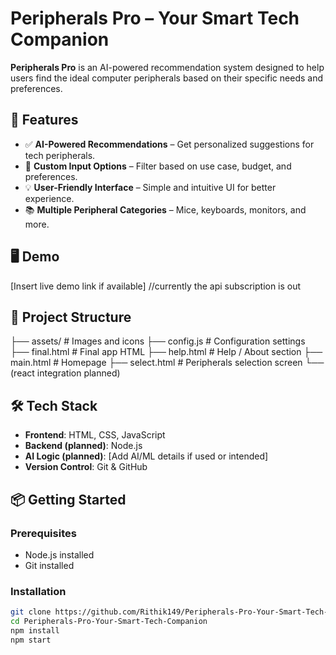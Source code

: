 # Peripherals Pro – Your Smart Tech Companion

**Peripherals Pro** is an AI-powered recommendation system designed to help users find the ideal computer peripherals based on their specific needs and preferences.

## 🚀 Features

- ✅ **AI-Powered Recommendations** – Get personalized suggestions for tech peripherals.
- 🎯 **Custom Input Options** – Filter based on use case, budget, and preferences.
- 💡 **User-Friendly Interface** – Simple and intuitive UI for better experience.
- 📚 **Multiple Peripheral Categories** – Mice, keyboards, monitors, and more.

## 🖥️ Demo

[Insert live demo link if available] //currently the api subscription is out

## 📁 Project Structure
├── assets/ # Images and icons
├── config.js # Configuration settings
├── final.html # Final app HTML
├── help.html # Help / About section
├── main.html # Homepage
├── select.html # Peripherals selection screen
└── (react integration planned)


## 🛠️ Tech Stack

- **Frontend**: HTML, CSS, JavaScript
- **Backend (planned)**: Node.js
- **AI Logic (planned)**: [Add AI/ML details if used or intended]
- **Version Control**: Git & GitHub

## 📦 Getting Started

### Prerequisites

- Node.js installed
- Git installed

### Installation

```bash
git clone https://github.com/Rithik149/Peripherals-Pro-Your-Smart-Tech-Companion.git
cd Peripherals-Pro-Your-Smart-Tech-Companion
npm install
npm start
